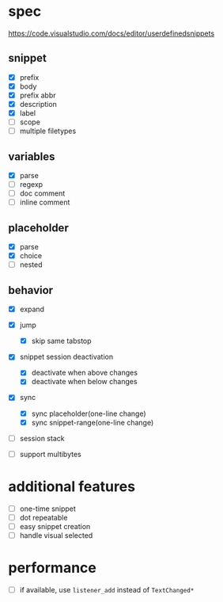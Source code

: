 # spec

https://code.visualstudio.com/docs/editor/userdefinedsnippets

## snippet

- [x] prefix
- [x] body
- [x] prefix abbr
- [x] description
- [x] label
- [ ] scope
- [ ] multiple filetypes

## variables

- [x] parse
- [ ] regexp
- [ ] doc comment
- [ ] inline comment

## placeholder

- [x] parse
- [x] choice
- [ ] nested

## behavior

- [x] expand
- [x] jump
  - [x] skip same tabstop
- [x] snippet session deactivation
    - [x] deactivate when above changes
    - [x] deactivate when below changes
- [x] sync
  - [x] sync placeholder(one-line change)
  - [x] sync snippet-range(one-line change)
- [ ] session stack
- [ ] support multibytes


# additional features

- [ ] one-time snippet
- [ ] dot repeatable
- [ ] easy snippet creation
- [ ] handle visual selected

# performance

- [ ] if available, use `listener_add` instead of `TextChanged*`


